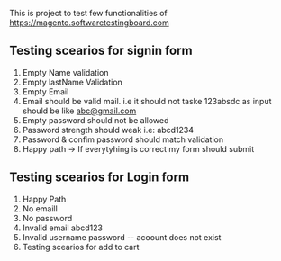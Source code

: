 This is project to test few functionalities of 
https://magento.softwaretestingboard.com

## Testing scearios for signin form
1) Empty Name validation
2) Empty lastName Validation
3) Empty Email
4) Email should be valid mail. i.e it should not taske 123absdc as input should be like abc@gmail.com
5) Empty password should not be allowed
6) Password strength should weak i.e: abcd1234
7) Password & confim password should match validation
8) Happy path -> If everytyhing is correct my form should submit


## Testing scearios for Login form
1) Happy Path
2) No emaill
3) No password
4) Invalid email abcd123
5) Invalid username password -- acoount does not exist
6) Testing scearios for add to cart
